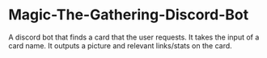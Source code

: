 # Magic-The-Gathering-Discord-Bot
A discord bot that finds a card that the user requests. It takes the input of a card name. It outputs a picture and relevant links/stats on the card.
